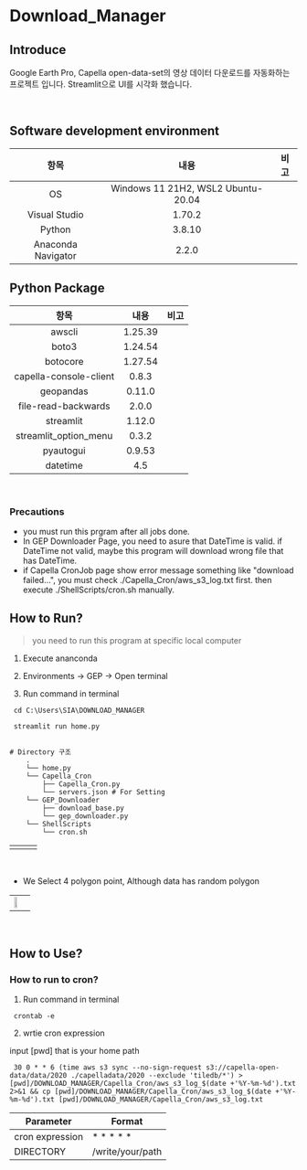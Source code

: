# Download_Manager

## Introduce
Google Earth Pro, Capella open-data-set의 영상 데이터 다운로드를 자동화하는 프로젝트 입니다. Streamlit으로 UI를 시각화 했습니다.

<br/>

## Software development environment

|항목|내용|비고|
|:---:|:---:|:---:|
|OS|Windows 11 21H2,  WSL2 Ubuntu-20.04||
|Visual Studio | 1.70.2| |
|Python|3.8.10||
|Anaconda Navigator| 2.2.0||

## Python Package

|항목|내용|비고|
|:---:|:---:|:---:|
|awscli|1.25.39||
|boto3|1.24.54||
|botocore|1.27.54||
|capella-console-client|0.8.3||
|geopandas|0.11.0||
|file-read-backwards|2.0.0||
|streamlit|1.12.0|||
|streamlit_option_menu|0.3.2||
|pyautogui|0.9.53||
|datetime|4.5||

<br/>

### Precautions
- you must run this prgram after all jobs done.
- In GEP Downloader Page, you need to asure that DateTime is valid. if DateTime not valid, maybe this program will download wrong file that has DateTime.
- if Capella CronJob page show error message something like "download failed...", you must check ./Capella_Cron/aws_s3_log.txt first. then execute ./ShellScripts/cron.sh manually.

## How to Run?

> you need to run this program at specific local computer

1. Execute ananconda

2. Environments -> GEP -> Open terminal

3. Run command in terminal
```
 cd C:\Users\SIA\DOWNLOAD_MANAGER
``` 
```
 streamlit run home.py
```

```

# Directory 구조
    .
    └── home.py
    └── Capella_Cron
        ├── Capella_Cron.py
        └── servers.json # For Setting
    └── GEP_Downloader
        ├── download_base.py
        └── gep_downloader.py
    └── ShellScripts
        └── cron.sh
```
<table>
  <tr>
    <td><img alt="" src="https://user-images.githubusercontent.com/54494793/186603080-92ff8d4a-0a00-4d1b-a48a-18a519c04ca9.png" /></td><td><img alt="" src="https://user-images.githubusercontent.com/54494793/186603447-02d5276f-f805-4606-9865-c2656edd3f79.png" /></td><td><img alt="" src="https://user-images.githubusercontent.com/54494793/186603459-e7b7d19b-7805-45e2-babd-5b77e9cf6e45.png" /></td>
  <tr>
</table>

<br/>

- We Select 4 polygon point, Although data has random polygon

<table>
  <tr>
<td><img src="https://user-images.githubusercontent.com/54494793/186603459-e7b7d19b-7805-45e2-babd-5b77e9cf6e45.png" width="50%" height="50%" style="border-radius:5%;" /></td>
  <tr>
</table>


<br/>

## How to Use?

### How to run to cron?

1. Run command in terminal

```
 crontab -e
```

2. wrtie cron expression

input [pwd] that is your home path


```
 30 0 * * 6 (time aws s3 sync --no-sign-request s3://capella-open-data/data/2020 ./capelladata/2020 --exclude 'tiledb/*') > [pwd]/DOWNLOAD_MANAGER/Capella_Cron/aws_s3_log_$(date +'%Y-%m-%d').txt 2>&1 && cp [pwd]/DOWNLOAD_MANAGER/Capella_Cron/aws_s3_log_$(date +'%Y-%m-%d').txt [pwd]/DOWNLOAD_MANAGER/Capella_Cron/aws_s3_log.txt
```


| Parameter          | Format                          |
|----------------------|--------------------------------------------------------|
| cron expression       | * * * * *                 |
| DIRECTORY             | /write/your/path          |
